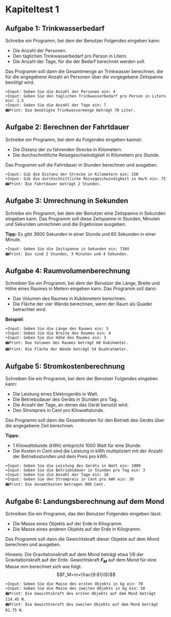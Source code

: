 # Kapiteltest 1


<!---
<img style="float: right; width:33%" src="./images/circles3.png">
Definiere eine Funktion, die einen Kreis zeichnet. Benutze
die Funktion, um die rechts dargestellte Figur zu zeichnen.
<div style="clear:both;"></div>



<img style="float: right; width:33%" src="./images/bsp08.png">
Schreibe eine Funktion, welche einen "Ast" der
nebenstehenden Schneeflocke zeichnet.
Schreibe eine weitere Funktion, welche die Funktion
"Ast" sechs mal aufruft, um die gesamte Schneeflocke
zu erhalten.
<div style="clear:both;"></div>



<img style="float: right; width:33%" src="./images/schachbrett.png">
Schreibe eine Funktion `schachbrett`, welche ein Schachbrett zeichnet.
Die Funktion soll zwei Parameter mit den Namen `x` und `y` haben.
Diese beiden Parameter geben die Anzahl der Spalten und die Anzahl der Zeilen an.
Du kannst davon ausgehen, dass sowohl x, als auch y, gerade Zahlen sind.
Das heißt x und y sind ohne Rest durch 2 dividierbar.

**Tipp:** Schreibe eine Funktion welche ein Mini-Schachbrett mit
der Größe 2x2 zeichnet und und wiederhole dieses x/2 mal in x-Richtung
und y/2 mal in y-Richtung.

<div style="clear:both;"></div>	
-->
## Aufgabe 1: Trinkwasserbedarf
Schreibe  ein Programm, bei dem der Benutzer Folgendes eingeben kann:

* Die Anzahl der Personen.
* Den täglichen Trinkwasserbedarf pro Person in Litern.
* Die Anzahl der Tage, für die der Bedarf berechnet werden soll.

Das Programm soll dann die Gesamtmenge an Trinkwasser berechnen, die für die angegebene Anzahl an Personen über die vorgegebene Zeitspanne benötigt wird.

```
⌨️Input: Geben Sie die Anzahl der Personen ein: 4  
⌨️Input: Geben Sie den täglichen Trinkwasserbedarf pro Person in Litern ein: 2.5  
⌨️Input: Geben Sie die Anzahl der Tage ein: 7  
🖨️Print: Die benötigte Trinkwassermenge beträgt 70 Liter.
```


## Aufgabe 2: Berechnen der Fahrtdauer
Schreibe ein Programm, bei dem du Folgendes eingeben kannst:

* Die Distanz der zu fahrenden Strecke in Kilometern.
* Die durchschnittliche Reisegeschwindigkeit in Kilometern pro Stunde.

Das Programm soll die Fahrtdauer in Stunden berechnen und ausgeben.

```
⌨️Input: Gib die Distanz der Strecke in Kilometern ein: 150  
⌨️Input: Gib die durchschnittliche Reisegeschwindigkeit in km/h ein: 75  
🖨️Print: Die Fahrtdauer beträgt 2 Stunden.
```


## Aufgabe 3: Umrechnung in Sekunden
Schreibe ein Programm, bei dem der Benutzer eine Zeitspanne in Sekunden eingeben kann.
Das Programm soll diese Zeitspanne in Stunden, Minuten und Sekunden umrechnen und die Ergebnisse ausgeben.

**Tipp:** Es gibt 3600 Sekunden in einer Stunde und 60 Sekunden in einer Minute.

```
⌨️Input: Geben Sie die Zeitspanne in Sekunden ein: 7384  
🖨️Print: Das sind 2 Stunden, 3 Minuten und 4 Sekunden.
```

## Aufgabe 4: Raumvolumenberechnung

Schreiben Sie ein Programm, bei dem der Benutzer die Länge, Breite und Höhe eines Raumes in Metern eingeben kann. Das Programm soll dann:

* Das Volumen des Raumes in Kubikmetern berechnen.
* Die Fläche der vier Wände berechnen, wenn der Raum als Quader betrachtet wird.

**Beispiel**:
```
⌨️Input: Geben Sie die Länge des Raumes ein: 5  
⌨️Input: Geben Sie die Breite des Raumes ein: 4  
⌨️Input: Geben Sie die Höhe des Raumes ein: 3  
🖨️Print: Das Volumen des Raumes beträgt 60 Kubikmeter.  
🖨️Print: Die Fläche der Wände beträgt 54 Quadratmeter.
```

## Aufgabe 5: Stromkostenberechnung

Schreiben Sie ein Programm, bei dem der Benutzer Folgendes eingeben kann:

* Die Leistung eines Elektrogeräts in Watt.
* Die Betriebsdauer des Geräts in Stunden pro Tag.
* Die Anzahl der Tage, an denen das Gerät benutzt wird.
* Den Strompreis in Cent pro Kilowattstunde.

Das Programm soll dann die Gesamtkosten für den Betrieb des Geräts über die angegebene Zeit berechnen.

**Tipps:**
* 1 Kilowattstunde (kWh) entspricht 1000 Watt für eine Stunde.
* Die Kosten in Cent sind die Leistung in kWh multipliziert mit der Anzahl der Betriebsstunden und dem Preis pro kWh.

```
⌨️Input: Geben Sie die Leistung des Geräts in Watt ein: 1000  
⌨️Input: Geben Sie die Betriebsdauer in Stunden pro Tag ein: 3  
⌨️Input: Geben Sie die Anzahl der Tage ein: 10  
⌨️Input: Geben Sie den Strompreis in Cent pro kWh ein: 30  
🖨️Print: Die Gesamtkosten betragen 900 Cent.
```

## Aufgabe 6: Landungsberechnung auf dem Mond

Schreiben Sie ein Programm, das den Benutzer Folgendes eingeben lässt:

* Die Masse eines Objekts auf der Erde in Kilogramm.
* Die Masse eines anderen Objekts auf der Erde in Kilogramm.

Das Programm soll dann die Gewichtskraft dieser Objekte auf dem Mond berechnen und ausgeben.

Hinweis: Die Gravitationskraft auf dem Mond beträgt etwa 1/6 der Gravitationskraft auf der Erde. Gewichtskraft ***F<sub>M</sub>*** auf dem Mond für eine Masse mm berechnet sich wie folgt:
$$F_M=m×\frac{9.81}{6}$$


```
⌨️Input: Geben Sie die Masse des ersten Objekts in kg ein: 70  
⌨️Input: Geben Sie die Masse des zweiten Objekts in kg ein: 50  
🖨️Print: Die Gewichtskraft des ersten Objekts auf dem Mond beträgt 114.45 N.  
🖨️Print: Die Gewichtskraft des zweiten Objekts auf dem Mond beträgt 81.75 N.
```


<!---
## Aufgabe 7	
Schreiben Sie ein Programm, bei dem der Benutzer die Anzahl
der zu zeichnenden Quadrate eingeben kann.
Gibt der Benutzer beispielsweise 5 ein,
so werden fünf Quadrate nebeneinander gezeichnet

## Aufgabe 8
Schreiben Sie ein Programm, bei dem der Benutzer die Anzahl der
Ecken eines regelmäßigen Vielecks angibt. Gibt
der Benutzer beispielsweise 8 ein, so soll ein regelmäßiges Achteck gezeichnet werden.

## Aufgabe 9
Schreiben Sie ein Programm, bei dem der Benutzer die Anzahl der
Blütenblätter einer Blume eingeben kann. Falls
der Benutzer 20 eingibt, wird eine Blume mit 20 Blütenblättern gezeichnet.

## Aufgabe 10
Schreiben Sie ein Programm, bei dem der Benutzer die Anzahl
der Blütenblätter und die Anzahl der Blumen eingeben kann.
Falls er beispielsweise 20 und 6 eingibt, werden sechs Blumen mit zwanzig Blütenblättern
nebeneinander gezeichnet.

-->




























